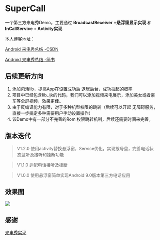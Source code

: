 # SuperCall

一个第三方来电秀Demo，主要通过 **BroadcastReceiver +悬浮窗显示实现** 和 **InCallService + Activity实现**

本人博客地址：


[Android 来电秀总结 -CSDN ](https://blog.csdn.net/qq_27948659/article/details/113593058)


[Android 来电秀总结 -简书 ](https://www.jianshu.com/p/167437971441)

## 后续更新方向
1. 添加包活lib，提高App在设置成功后 退居后台，成功拉起的概率
2. 项目中已经包含lib_ijk的代码，我们可以添加视频来电展示，添加美女或者豪车等全屏视频，效果更佳。
3. 由于反编译能力有限，对于多种机型权限的跳转（后续可以开起 无障碍服务，直接一步搞定多种需要用户手动设置操作）
4. 该Demo中有一部分不完善的Rom 权限跳转机制，后续还需要时间来完善。


## 版本迭代
>V1.2.0 使用activity替换悬浮窗，Service优化，实现拨号盘，完善电话状态监听及接听和挂断功能

>V1.1.0 适配电话接听及挂断

>V1.0.0 使用悬浮窗简单实现Android 9.0版本第三方电话应用

## 效果图

![](https://upload-images.jianshu.io/upload_images/6188347-f7356545da353b79.jpeg?imageMogr2/auto-orient/strip%7CimageView2/2/w/300)

## 感谢

[来电秀实现](https://ljd1996.github.io/2019/12/20/Android%E6%9D%A5%E7%94%B5%E7%A7%80%E5%AE%9E%E8%B7%B5/)
